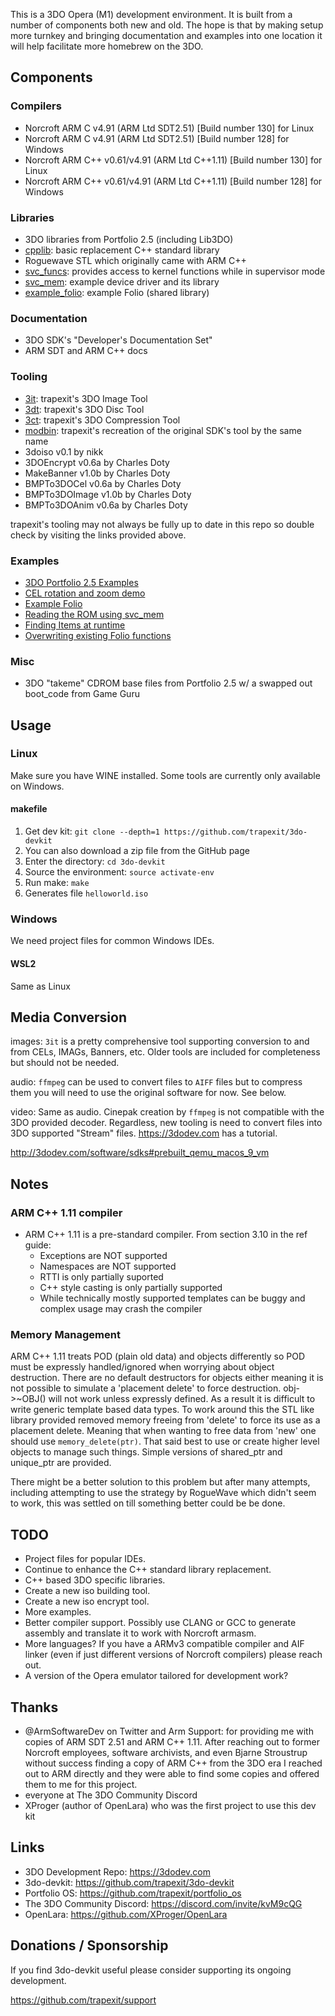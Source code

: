 This is a 3DO Opera (M1) development environment. It is built from a number of
components both new and old. The hope is that by making setup more turnkey and
bringing documentation and examples into one location it will help facilitate
more homebrew on the 3DO.

## Components

### Compilers

* Norcroft ARM C v4.91 (ARM Ltd SDT2.51) [Build number 130] for Linux
* Norcroft ARM C v4.91 (ARM Ltd SDT2.51) [Build number 128] for Windows
* Norcroft ARM C++ v0.61/v4.91 (ARM Ltd C++1.11) [Build number 130] for Linux
* Norcroft ARM C++ v0.61/v4.91 (ARM Ltd C++1.11) [Build number 128] for Windows


### Libraries

* 3DO libraries from Portfolio 2.5 (including Lib3DO)
* [cpplib](https://github.com/trapexit/3do-cpplib): basic replacement
  C++ standard library
* Roguewave STL which originally came with ARM C++
* [svc_funcs](https://github.com/trapexit/3do-svc-funcs): provides
  access to kernel functions while in supervisor mode
* [svc_mem](https://github.com/trapexit/3do-svc-mem-device): example
  device driver and its library
* [example_folio](https://github.com/trapexit/3do-svc-mem-device):
  example Folio (shared library)


### Documentation

* 3DO SDK's "Developer's Documentation Set"
* ARM SDT and ARM C++ docs


### Tooling

* [3it](https://github.com/trapexit/3it/releases): trapexit's 3DO
  Image Tool
* [3dt](https://github.com/trapexit/3dt/releases): trapexit's 3DO Disc
  Tool
* [3ct](https://github.com/trapexit/3ct/releases): trapexit's 3DO
  Compression Tool
* [modbin](https://github.com/trapexit/modbin/releases): trapexit's
  recreation of the original SDK's tool by the same name
* 3doiso v0.1 by nikk
* 3DOEncrypt v0.6a by Charles Doty
* MakeBanner v1.0b by Charles Doty
* BMPTo3DOCel v0.6a by Charles Doty
* BMPTo3DOImage v1.0b by Charles Doty
* BMPTo3DOAnim v0.6a by Charles Doty

trapexit's tooling may not always be fully up to date in this repo so
double check by visiting the links provided above.


### Examples

* [3DO Portfolio 2.5 Examples](examples/3dosdk/Portfolio%202.5)
* [CEL rotation and zoom demo](src/cel_rotation.cpp)
* [Example Folio](src/example_folio.cpp)
* [Reading the ROM using svc_mem](src/read_rom.cpp)
* [Finding Items at runtime](src/find_semaphore.cpp)
* [Overwriting existing Folio functions](src/overwrite_folio_func.cpp)


### Misc

* 3DO "takeme" CDROM base files from Portfolio 2.5 w/ a swapped out
  boot_code from Game Guru


## Usage

### Linux

Make sure you have WINE installed. Some tools are currently only
available on Windows.


#### makefile

1. Get dev kit: `git clone --depth=1 https://github.com/trapexit/3do-devkit`
1. You can also download a zip file from the GitHub page
1. Enter the directory: `cd 3do-devkit`
1. Source the environment: `source activate-env`
1. Run make: `make`
1. Generates file `helloworld.iso`


### Windows

We need project files for common Windows IDEs.


#### WSL2

Same as Linux


## Media Conversion

images: `3it` is a pretty comprehensive tool supporting
conversion to and from CELs, IMAGs, Banners, etc. Older tools are
included for completeness but should not be needed.

audio: `ffmpeg` can be used to convert files to `AIFF` files but to
compress them you will need to use the original software for now. See
below.

video: Same as audio. Cinepak creation by `ffmpeg` is not compatible
with the 3DO provided decoder. Regardless, new tooling is need to
convert files into 3DO supported "Stream" files. https://3dodev.com
has a tutorial.

http://3dodev.com/software/sdks#prebuilt_qemu_macos_9_vm


## Notes

### ARM C++ 1.11 compiler

* ARM C++ 1.11 is a pre-standard compiler. From section 3.10 in the ref guide:
  * Exceptions are NOT supported
  * Namespaces are NOT supported
  * RTTI is only partially suported
  * C++ style casting is only partially supported
  * While technically mostly supported templates can be buggy and complex
    usage may crash the compiler


### Memory Management

ARM C++ 1.11 treats POD (plain old data) and objects differently so POD must be
expressly handled/ignored when worrying about object destruction. There are no
default destructors for objects either meaning it is not possible to simulate a
'placement delete' to force destruction. obj->~OBJ() will not work unless
expressly defined. As a result it is difficult to write generic template
based data types. To work around this the STL like library provided removed
memory freeing from 'delete' to force its use as a placement delete. Meaning
that when wanting to free data from 'new' one should use `memory_delete(ptr)`.
That said best to use or create higher level objects to manage such things.
Simple versions of shared_ptr and unique_ptr are provided.

There might be a better solution to this problem but after many attempts,
including attempting to use the strategy by RogueWave which didn't seem
to work, this was settled on till something better could be be done.


## TODO

* Project files for popular IDEs.
* Continue to enhance the C++ standard library replacement.
* C++ based 3DO specific libraries.
* Create a new iso building tool.
* Create a new iso encrypt tool.
* More examples.
* Better compiler support. Possibly use CLANG or GCC to generate assembly and
  translate it to work with Norcroft armasm.
* More languages? If you have a ARMv3 compatible compiler and AIF linker
  (even if just different versions of Norcroft compilers) please reach out.
* A version of the Opera emulator tailored for development work?


## Thanks

* @ArmSoftwareDev on Twitter and Arm Support: for providing me
with copies of ARM SDT 2.51 and ARM C++ 1.11. After reaching out to former
Norcroft employees, software archivists, and even Bjarne Stroustrup without
success finding a copy of ARM C++ from the 3DO era I reached out to ARM
directly and they were able to find some copies and offered them to me for
this project.
* everyone at The 3DO Community Discord
* XProger (author of OpenLara) who was the first project to use this dev kit


## Links

* 3DO Development Repo: https://3dodev.com
* 3do-devkit: https://github.com/trapexit/3do-devkit
* Portfolio OS: https://github.com/trapexit/portfolio_os
* The 3DO Community Discord: https://discord.com/invite/kvM9cQG
* OpenLara: https://github.com/XProger/OpenLara


## Donations / Sponsorship

If you find 3do-devkit useful please consider supporting its ongoing
development.

https://github.com/trapexit/support
